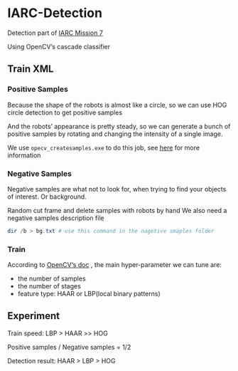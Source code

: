 # IARC-Detection
Detection part of [IARC Mission 7](http://www.aerialroboticscompetition.org/mission7.php)

Using OpenCV’s cascade classifier

## Train XML

### Positive Samples

Because the shape of the robots is almost like a circle, so we can use HOG circle detection to get positive samples

And the robots’ appearance is pretty steady, so we can generate a bunch of positive samples by rotating and changing the intensity of a single image.

We use `opecv_createsamples.exe`  to do this job, see [here](https://docs.opencv.org/master/dc/d88/tutorial_traincascade.html) for more information

### Negative Samples

Negative samples are what not to look for, when trying to find your objects of interest. Or background.

Random cut frame and delete samples with robots by hand
We also need a negative samples description file

```powershell
dir /b > bg.txt # use this command in the nagetive smaples folder
```

### Train

According to [OpenCV‘s doc](https://docs.opencv.org/master/dc/d88/tutorial_traincascade.html) , the main hyper-parameter we can tune are:

* the number of samples
* the number of stages
* feature type: HAAR or LBP(local binary patterns)

## Experiment

Train speed: LBP > HAAR >> HOG

Positive samples / Negative samples = 1/2

Detection result: HAAR > LBP > HOG



  

  